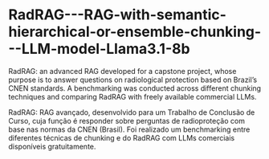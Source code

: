 # RadRAG---RAG-with-semantic-hierarchical-or-ensemble-chunking---LLM-model-Llama3.1-8b

RadRAG: an advanced RAG developed for a capstone project, whose purpose is to answer questions on radiological protection based on Brazil’s CNEN standards. A benchmarking was conducted across different chunking techniques and comparing RadRAG with freely available commercial LLMs.

RadRAG: RAG avançado, desenvolvido para um Trabalho de Conclusão de Curso, cuja função é responder sobre perguntas de radioproteção com base nas normas da CNEN (Brasil). Foi realizado um benchmarking entre diferentes técnicas de chunking e do RadRAG com LLMs comerciais disponíveis gratuitamente.
